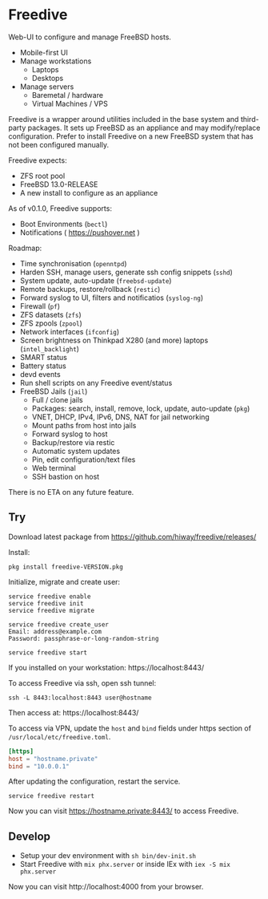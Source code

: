 # Freedive

Web-UI to configure and manage FreeBSD hosts.

- Mobile-first UI
- Manage workstations 
  - Laptops
  - Desktops
- Manage servers
  - Baremetal / hardware
  - Virtual Machines / VPS

Freedive is a wrapper around utilities included in the base system and third-party packages.
It sets up FreeBSD as an appliance and may modify/replace configuration.
Prefer to install Freedive on a new FreeBSD system that has not been configured manually.

Freedive expects:

- ZFS root pool
- FreeBSD 13.0-RELEASE 
- A new install to configure as an appliance

As of v0.1.0, Freedive supports:

- Boot Environments (`bectl`)
- Notifications ( https://pushover.net )

Roadmap:

- Time synchronisation (`openntpd`)
- Harden SSH, manage users, generate ssh config snippets (`sshd`)
- System update, auto-update (`freebsd-update`)
- Remote backups, restore/rollback (`restic`)
- Forward syslog to UI, filters and notificatios (`syslog-ng`)
- Firewall (`pf`)
- ZFS datasets (`zfs`)
- ZFS zpools (`zpool`)
- Network interfaces (`ifconfig`)
- Screen brightness on Thinkpad X280 (and more) laptops (`intel_backlight`)
- SMART status
- Battery status
- devd events
- Run shell scripts on any Freedive event/status
- FreeBSD Jails (`jail`)
  - Full / clone jails
  - Packages: search, install, remove, lock, update, auto-update (`pkg`)
  - VNET, DHCP, IPv4, IPv6, DNS, NAT for jail networking
  - Mount paths from host into jails
  - Forward syslog to host
  - Backup/restore via restic
  - Automatic system updates
  - Pin, edit configuration/text files
  - Web terminal
  - SSH bastion on host

There is no ETA on any future feature.

## Try

Download latest package from https://github.com/hiway/freedive/releases/

Install:

```console
pkg install freedive-VERSION.pkg
```

Initialize, migrate and create user:

```console
service freedive enable
service freedive init
service freedive migrate

service freedive create_user
Email: address@example.com
Password: passphrase-or-long-random-string

service freedive start
```

If you installed on your workstation: https://localhost:8443/

To access Freedive via ssh, open ssh tunnel:

```console
ssh -L 8443:localhost:8443 user@hostname
```

Then access at: https://localhost:8443/

To access via VPN, update the `host` and `bind` fields under https section of `/usr/local/etc/freedive.toml`.

```toml
[https]
host = "hostname.private"
bind = "10.0.0.1"
```

After updating the configuration, restart the service.

```console
service freedive restart
```

Now you can visit https://hostname.private:8443/ to access Freedive.

## Develop

  * Setup your dev environment with `sh bin/dev-init.sh`
  * Start Freedive with `mix phx.server` or inside IEx with `iex -S mix phx.server`

Now you can visit http://localhost:4000 from your browser.
